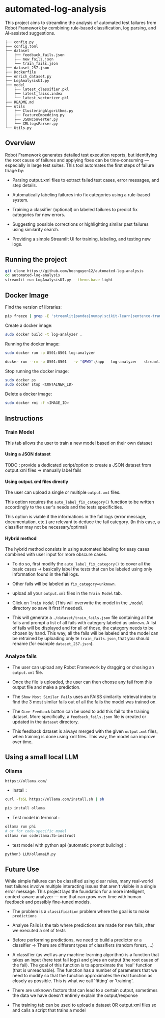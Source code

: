 # automated-log-analysis
This project aims to streamline the analysis of automated test failures from Robot Framework by combining rule-based classification, log parsing, and AI-assisted suggestions.

```
├── config.py
├── config.toml
├── dataset
│   ├── feedback_fails.json
│   ├── new_fails.json
│   └── train_fails.json
├── dataset_257.json
├── Dockerfile
├── enrich_dataset.py
├── LogAnalysisUI.py
├── model
│   ├── latest_classifier.pkl
│   ├── latest_faiss.index
│   └── latest_vectorizer.pkl
├── README.md
├── utils
│   ├── ClusteringAlgorithms.py
│   ├── FeatureEmbedding.py
│   ├── JSONconverter.py
│   └── XMLlogsParser.py
└── Utils.py
```


## Overview
Robot Framework generates detailed test execution reports, but identifying the root cause of failures and applying fixes can be time-consuming — especially in large test suites. This tool automates the first steps of failure triage by:

- Parsing output.xml files to extract failed test cases, error messages, and step details.

- Automatically labeling failures into fix categories using a rule-based system.

- Training a classifier (optional) on labeled failures to predict fix categories for new errors.

- Suggesting possible corrections or highlighting similar past failures using similarity search.

- Providing a simple Streamlit UI for training, labeling, and testing new logs.

## Running the project
```bash
git clone https://github.com/hocnguyen12/automated-log-analysis
cd automated-log-analysis
streamlit run LogAnalysisUI.py --theme.base light
```

## Docker Image
Find the version of libraries:
```bash
pip freeze | grep -E 'streamlit|pandas|numpy|scikit-learn|sentence-transformers|faiss|joblib|matplotlib'
```

Create a docker image:
```bash
sudo docker build -t log-analyzer .
```

Running the docker image:
```bash
sudo docker run -p 8501:8501 log-analyzer 
```
```bash
docker run --rm -p 8501:8501   -v "$PWD":/app   log-analyzer   streamlit run /app/LogAnalysisUI.py --server.port=8501 --server.address=0.0.0.0
```
Stop running the docker image:
```bash
sudo docker ps
sudo docker stop <CONTAINER_ID>
```

Delete a docker image:
```bash
sudo docker rmi -f <IMAGE_ID>
```

## Instructions
### Train Model
This tab allows the user to train a new model based on their own dataset 

#### Using a JSON dataset
TODO : provide a dedicated script/option to create a JSON dataset from output.xml files -> manually label fails

#### Using output.xml files directly
The user can upload a single or multiple `output.xml` files.

This option requires the `auto_label_fix_category()` function to be written accordingly to the user's needs and the tests specificities.

This option is viable if the informations in the fail logs (error message, documentation, etc.) are relevant to deduce the fail category. (In this case, a classifier may not be necessary/optimal)

#### Hybrid method
The hybrid method consists in using automated labeling for easy cases combined with user input for more obscure cases.


- To do so, first modify the `auto_label_fix_category()` to cover all the basic cases -> basically label the tests that can be labeled using only information found in the fail logs.

- Other fails will be labeled as `fix_category=unknown`.

- upload all your `output.xml` files in the `Train Model` tab.

- Click on `Train Model` (This will overwrite the model in the .`/model` directory so save it first if needed).

- This will generate a `./dataset/train_fails.json` file containing all the fails and prompt a list of all fails with category labeled as `unknown`. A list of fails will be displayed and for all of those, the category needs to be chosen by hand. This way, all the fails will be labeled and the model can be retrained by uploading only te `train_fails.json`, that you should rename (for example `dataset_257.json`).

### Analyze fails
- The user can upload any Robot Framework by dragging or chosing an `output.xml` file.

- Once the file is uploaded, the user can then choose any fail from this output file and make a prediction.

- The `Show Most Similar Fails` uses an FAISS similarity retrieval index to find the 3 most similar fails out of all the fails the model was trained on.

- The `Give Feedback` button can be used to add this fail to the training dataset. More specifically, a `feedback_fails.json` file is created or updated in the `dataset` directory.

- This feedback dataset is always merged with the given `output.xml` files, when training is done using xml files. This way, the model can improve over time.


## Using a small local LLM
### Ollama
`https://ollama.com/`

- Install : 
```bash
curl -fsSL https://ollama.com/install.sh | sh
```

```bash
pip install ollama
```

- Test model in terminal : 
```bash
ollama run phi
# or for code-specific model
ollama run codellama:7b-instruct
```

- test model with python api (automatic prompt building) :
```bash
python3 LLM/ollamaLM.py
```

## Future Use
While simple failures can be classified using clear rules, many real-world test failures involve multiple interacting issues that aren't visible in a single error message. This project lays the foundation for a more intelligent, context-aware analyzer — one that can grow over time with human feedback and possibly fine-tuned models.

- The problem is a `classification` problem where the goal is to make `predictions`
- Analyse Fails is the tab where predictions are made for new fails, after we executed a set of tests
- Before performing predictions, we need to build a predictor or a classifier -> There are different types of classifiers (random forest, ...)
- A classifier (as well as any machine learning algorithm) is a function that takes an input (here test fail logs) and gives an output (the root cause of the fail). The goal of this function is to approximate the 'real' function (that is unreachable). The function has a number of parameters that we need to modify so that the function approximates the real function as closely as possible. This is what we call 'fitting' or 'training'.
- There are unknown factors that can lead to a certain output, sometimes the data we have doesn't entirely explain the output/response

- The training tab can be used to upload a dataset OR output.xml files so and calls a script that trains a model
